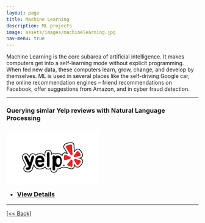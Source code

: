 ```yaml
---
layout: page
title: Machine Learning
description: ML projects
image: assets/images/machinelearning.jpg
nav-menu: true
---
```


Machine Learning is the core subarea of artificial intelligence. It makes computers get into a self-learning mode without explicit programming. When fed new data, these computers learn, grow, change, and develop by themselves.  ML is used in several places like the self-driving Google car, the online recommendation engines – friend recommendations on Facebook, offer suggestions from Amazon, and in cyber fraud detection.

---


### Querying simlar Yelp reviews with Natural Language Processing

<h3> 
<img style='vertical-align:middle;' src="https://github.com/CVanchieri/DSPortfolio/blob/gh-pages/assets/images/yelp.png?raw=true" alt="arrow" > <ul class="actions"> <li><a href="https://cvanchieri.github.io/DSPortfolio/queryingyelpreviewsnlp.html" class="button next">View Details</a></li> </ul>
</h3>



---
[[<< Back]](https://cvanchieri.github.io/DSPortfolio)
